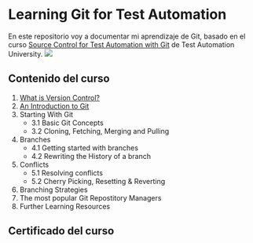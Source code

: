 # Learning Git for Test Automation
En este repositorio voy a documentar mi aprendizaje de Git, basado en el curso [Source Control for Test Automation with Git](https://testautomationu.applitools.com/git-tutorial/) de Test Automation University. 
![](https://testautomationu.applitools.com/course47.svg)

## Contenido del curso
1. [What is Version Control?](/1.Introduction/vcs.md)
2. [An Introduction to Git](/2.gitIntroduction/git.md)
3. Starting With Git
    *   3.1 Basic Git Concepts
    *   3.2 Cloning, Fetching, Merging and Pulling
4. Branches
    *   4.1 Getting started with branches
    *   4.2 Rewriting the History of a branch
5. Conflicts
    *   5.1 Resolving conflicts
    *   5.2 Cherry Picking, Resetting & Reverting
6. Branching Strategies
7. The most popular Git Repostitory Managers
8. Further Learning Resources

## Certificado del curso

